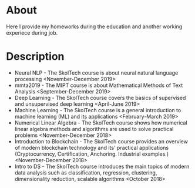 # About

Here I provide my homeworks during the education and another working experiece during job.

# Description

- Neural NLP - The SkolTech course is about neural natural language processing <November-December 2019>
- mmta2019 - The MIPT course is about Mathematical Methods of Text Analysis  <September-December 2019>
- Deep Learning - The SkolTech course covers the basics of supervised and unsupervised deep learning <April-June 2019>
- Machine Learning - The SkolTech course is a general introduction to machine learning (ML) and its applications <February-March 2019>
- Numerical Linear Algebra - The SkolTech course shows how numerical linear algebra methods and algorithms are used to solve practical problems <November-December 2018>
- Introduction to Blockchain - The SkolTech course provides an overview of modern blockchain technology and its' practical applications (Cryptocurrency, Certification, Anchoring. Industrial examples.) <November-December 2018>
- Intro to DS - The SkolTech course introduces the main topics of modern data analysis such as classification, regression, clustering, dimensionality reduction, scalable algorithms <October 2018>

